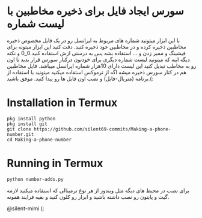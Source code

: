 # سورس ایجاد فایل برای ذخیره مخاطبین با لیست شماره
 
با این ابزار میتونید شماره های مربوط به ایرانسل رو در یک فایل مخصوص ذخیره مخاطبین ذخیره کرده و در مخاطبین خود ذخیره کنید.
دقت کنید این ابزار میتونه برای فیشینگ و ممبر زدن و ... استفاده بشه پس به درستی ازش استفاده کنید.0_0
و نکته دیگه اینه که میتونید لیست شماره دیگری برای خودتون درکنار سورس قرار بدید تا اون رو به مخاطب تبدیل کنید این لیست دارای 10هزار شماره ایرانسل میباشد.
فایل مخاطبین هم در کنار سورس ذخیره میشه اگه از ترموکس استفاده میکنید میتونید با استفاده از برنامه (متریال-فایل) و نصب اون فایل ها رو پیدا کنید.
موفق باشید.(:


# Installation in Termux
```
pkg install python
pkg install git
git clone https://github.com/silent69-commits/Making-a-phone-number.git
cd Making-a-phone-number
```
# Running in Termux
```
python number-adds.py
```

برای نصب در محیط های دیگه مثل ویندوز از هر نوع ترمینالی که اسنفاده میکنید لازمه گیت و پایتون رو نصب داشته باشید و ابزار رو کلون کنید و بقیه فرایند همونه.

@silent-mimi (:





